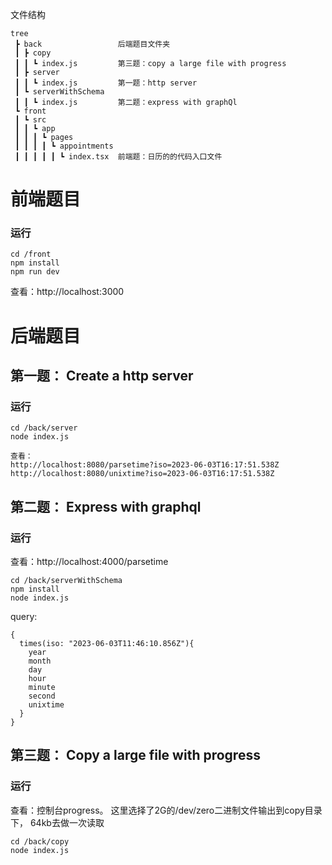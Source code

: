 文件结构
```
tree
 ┣ back                 后端题目文件夹
 ┃ ┣ copy
 ┃ ┃ ┗ index.js         第三题：copy a large file with progress  
 ┃ ┣ server 
 ┃ ┃ ┗ index.js         第一题：http server
 ┃ ┗ serverWithSchema   
 ┃ ┃ ┗ index.js         第二题：express with graphQl
 ┗ front                    
 ┃ ┗ src 
 ┃ ┃ ┗ app
 ┃ ┃ ┃ ┗ pages
 ┃ ┃ ┃ ┃ ┗ appointments
 ┃ ┃ ┃ ┃ ┃ ┗ index.tsx  前端题：日历的的代码入口文件
```


# 前端题目
### 运行 
```
cd /front
npm install
npm run dev 

```
查看：http://localhost:3000



# 后端题目
## 第一题： Create a http server
### 运行 

```
cd /back/server
node index.js

查看：
http://localhost:8080/parsetime?iso=2023-06-03T16:17:51.538Z
http://localhost:8080/unixtime?iso=2023-06-03T16:17:51.538Z

```



##  第二题： Express with graphql
### 运行 
查看：http://localhost:4000/parsetime
```
cd /back/serverWithSchema
npm install
node index.js
```


query:
```
{
  times(iso: "2023-06-03T11:46:10.856Z"){
    year
    month
    day
    hour
    minute
    second
    unixtime
  }
}
```


##  第三题： Copy a large file with progress
### 运行 
查看：控制台progress。
这里选择了2G的/dev/zero二进制文件输出到copy目录下， 64kb去做一次读取
```
cd /back/copy
node index.js
```